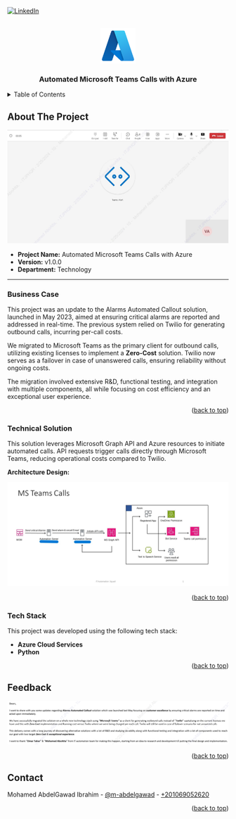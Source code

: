 <a name="readme-top"></a>

[![LinkedIn][linkedin-shield]][linkedin-url]

<!-- PROJECT LOGO -->
<br />
<div align="center">
  <img src="readme_files/logo.png" alt="Logo" width="80">
  <h3 align="center">Automated Microsoft Teams Calls with Azure</h3>
</div>

<!-- TABLE OF CONTENTS -->
<details>
  <summary>Table of Contents</summary>
  <ol>
    <li><a href="#about-the-project">About The Project</a></li>
    <li><a href="#business-case">Business Case</a></li>
    <li><a href="#technical-solution">Technical Solution</a></li>
    <li><a href="#tech-stack">Tech Stack</a></li>
    <li><a href="#feedback">Feedback</a></li>
    <li><a href="#contact">Contact</a></li>
  </ol>
</details>

<!-- ABOUT THE PROJECT -->
## About The Project

<img src="readme_files/cover.jpg">

* **Project Name:** Automated Microsoft Teams Calls with Azure  
* **Version:** v1.0.0  
* **Department:** Technology

---

### Business Case

This project was an update to the Alarms Automated Callout solution, launched in May 2023, aimed at ensuring critical alarms are reported and addressed in real-time. The previous system relied on Twilio for generating outbound calls, incurring per-call costs.

We migrated to Microsoft Teams as the primary client for outbound calls, utilizing existing licenses to implement a **Zero-Cost** solution. Twilio now serves as a failover in case of unanswered calls, ensuring reliability without ongoing costs.

The migration involved extensive R&D, functional testing, and integration with multiple components, all while focusing on cost efficiency and an exceptional user experience.

<p align="right">(<a href="#readme-top">back to top</a>)</p>

### Technical Solution

This solution leverages Microsoft Graph API and Azure resources to initiate automated calls. API requests trigger calls directly through Microsoft Teams, reducing operational costs compared to Twilio.

**Architecture Design:**

<img src="readme_files/ms-teams-calls-arch.jpg">

<p align="right">(<a href="#readme-top">back to top</a>)</p>

### Tech Stack

This project was developed using the following tech stack:

* **Azure Cloud Services**
* **Python**

<p align="right">(<a href="#readme-top">back to top</a>)</p>

<!-- CONTACT -->
## Feedback
<img src="readme_files/feedback.png">
<p align="right">(<a href="#readme-top">back to top</a>)</p>

<!-- CONTACT -->
## Contact

Mohamed AbdelGawad Ibrahim - [@m-abdelgawad](https://www.linkedin.com/in/m-abdelgawad/) - <a href="tel:+201069052620">+201069052620</a>

<p align="right">(<a href="#readme-top">back to top</a>)</p>

<!-- MARKDOWN LINKS & IMAGES -->
[linkedin-shield]: https://img.shields.io/badge/-LinkedIn-black.svg?style=for-the-badge&logo=linkedin&colorB=555
[linkedin-url]: https://www.linkedin.com/in/m-abdelgawad/
